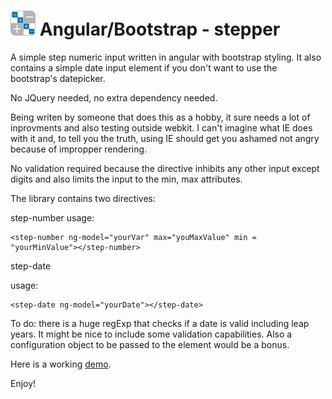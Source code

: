 ![stepper-logo](images/stepper.png "stepper logo")  Angular/Bootstrap - stepper
=================

A simple step numeric input written in angular with bootstrap styling. It also contains a simple date input element 
if you don't want to use the bootstrap's datepicker.

No JQuery needed, no extra dependency needed.

Being writen by someone that does this as a hobby, it sure needs a lot of inprovments and also testing outside webkit.
I can't imagine what IE does with it and, to tell you the truth, using IE should get you ashamed not angry because 
of impropper rendering.

No validation required because the directive inhibits any other input except digits and also limits the input to the min, max attributes.

The library contains two directives:

step-number
usage: 

    <step-number ng-model="yourVar" max="youMaxValue" min = "yourMinValue"></step-number>

step-date

usage: 

    <step-date ng-model="yourDate"></step-date>

To do: there is a huge regExp that checks if a date is valid including leap years. It might be nice to include some validation capabilities. Also a configuration object to be passed to the element would be a bonus.

Here is a working [demo](http://www.stepper.blinduben.ro).

Enjoy!
